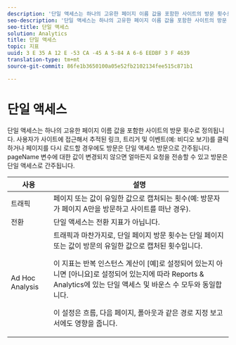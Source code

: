 ```yaml
---
description: '단일 액세스는 하나의 고유한 페이지 이름 값을 포함한 사이트의 방문 횟수로 정의됩니다. 사용자가 사이트에 접근해서 추적된 링크, 트리거 및 이벤트(예: 비디오 보기)를 클릭하거나 페이지를 다시 로드할 경우에도 방문은 단일 액세스 방문으로 간주됩니다. pageName 변수에 대한 값이 변경되지 않으면 얼마든지 요청을 전송할 수 있고 방문은 단일 액세스로 간주됩니다.'
seo-description: '단일 액세스는 하나의 고유한 페이지 이름 값을 포함한 사이트의 방문 횟수로 정의됩니다. 사용자가 사이트에 접근해서 추적된 링크, 트리거 및 이벤트(예: 비디오 보기)를 클릭하거나 페이지를 다시 로드할 경우에도 방문은 단일 액세스 방문으로 간주됩니다. pageName 변수에 대한 값이 변경되지 않으면 얼마든지 요청을 전송할 수 있고 방문은 단일 액세스로 간주됩니다.'
seo-title: 단일 액세스
solution: Analytics
title: 단일 액세스
topic: 지표
uuid: 3 E 35 A 12 E -53 CA -45 A 5-84 A 6-6 EEDBF 3 F 4639
translation-type: tm+mt
source-git-commit: 86fe1b3650100a05e52fb2102134fee515c871b1

---
```



# 단일 액세스

단일 액세스는 하나의 고유한 페이지 이름 값을 포함한 사이트의 방문 횟수로 정의됩니다. 사용자가 사이트에 접근해서 추적된 링크, 트리거 및 이벤트(예: 비디오 보기)를 클릭하거나 페이지를 다시 로드할 경우에도 방문은 단일 액세스 방문으로 간주됩니다. pageName 변수에 대한 값이 변경되지 않으면 얼마든지 요청을 전송할 수 있고 방문은 단일 액세스로 간주됩니다.

<table id="table_00B26B47AA724D808F4C337750D7C9C7"> 
 <thead> 
  <tr> 
   <th colname="col1" class="entry"> 사용 </th> 
   <th colname="col2" class="entry"> 설명 </th> 
  </tr> 
 </thead>
 <tbody> 
  <tr> 
   <td colname="col1"> 트래픽 </td> 
   <td colname="col2"> 페이지 또는 값이 유일한 값으로 캡처되는 횟수(예: 방문자가 페이지 A만을 방문하고 사이트를 떠난 경우). </td> 
  </tr> 
  <tr> 
   <td colname="col1"> 전환 </td> 
   <td colname="col2"> 단일 액세스는 전환 지표가 아닙니다. </td> 
  </tr> 
  <tr> 
   <td colname="col1"> Ad Hoc Analysis </td> 
   <td colname="col2">트래픽과 마찬가지로, <span class="wintitle">단일 페이지 방문 횟수</span>는 단일 페이지 또는 값이 방문의 유일한 값으로 캡처된 횟수입니다. <p>이 지표는 <span class="wintitle">반복 인스턴스 계산</span>이 [예]로 설정되어 있는지 아니면 [아니요]로 설정되어 있는지에 따라 Reports &amp; Analytics에 있는 <span class="wintitle">단일 액세스</span> 및 <span class="wintitle">바운스 수</span> 모두와 동일합니다. </p> <p>이 설정은 흐름, 다음 페이지, 폴아웃과 같은 경로 지정 보고서에도 영향을 줍니다. </p> </td> 
  </tr> 
 </tbody> 
</table>

